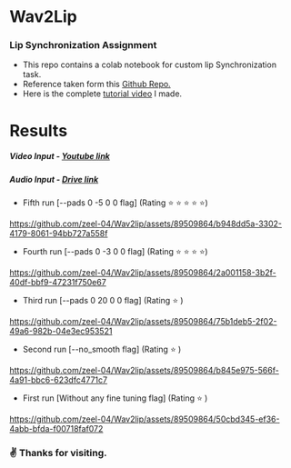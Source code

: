 # **Wav2Lip** 
### Lip Synchronization Assignment 

- This repo contains a colab notebook for custom lip Synchronization task.
- Reference taken form this [Github Repo.](https://github.com/Rudrabha/Wav2Lip "link")
- Here is the complete [tutorial video](https://drive.google.com/file/d/1surpT6e2mOOLyxnHxKxS7Y3-5H4kWiF_/view?usp=sharing "tutorial video") I made.

# Results
##### Video Input - [Youtube link](https://www.youtube.com/watch?v=YMuuEv37s0o "Youtube link")

##### Audio Input - [Drive link](https://drive.google.com/file/d/1jhUOAeGw8lPjNf7Q1cIcBOvzE3CJ3gVz/view)

- Fifth run [--pads 0 -5 0 0 flag] (Rating :star:  :star: :star: :star: :star:)

https://github.com/zeel-04/Wav2lip/assets/89509864/b948dd5a-3302-4179-8061-94bb727a558f
- Fourth run [--pads 0 -3 0 0 flag] (Rating :star: :star: :star: :star:)

https://github.com/zeel-04/Wav2lip/assets/89509864/2a001158-3b2f-40df-bbf9-47231f750e67
- Third run [--pads 0 20 0 0 flag] (Rating :star:  )
  
https://github.com/zeel-04/Wav2lip/assets/89509864/75b1deb5-2f02-49a6-982b-04e3ec953521
- Second run [--no_smooth flag] (Rating :star:  )

https://github.com/zeel-04/Wav2lip/assets/89509864/b845e975-566f-4a91-bbc6-623dfc4771c7
- First run [Without any fine tuning flag] (Rating :star:  )
  
https://github.com/zeel-04/Wav2lip/assets/89509864/50cbd345-ef36-4abb-bfda-f00718faf072


### :v: Thanks for visiting.
